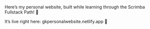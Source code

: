 Here’s my personal website, built while learning through the Scrimba Fullstack Path! 🚀

It’s live right here: gkpersonalwebsite.netlify.app 🎉
